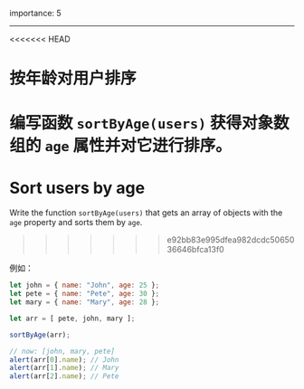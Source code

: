 importance: 5

---

<<<<<<< HEAD
# 按年龄对用户排序

编写函数 `sortByAge(users)` 获得对象数组的 `age` 属性并对它进行排序。
=======
# Sort users by age

Write the function `sortByAge(users)` that gets an array of objects with the `age` property and sorts them by `age`.
>>>>>>> e92bb83e995dfea982dcdc5065036646bfca13f0

例如：

```js no-beautify
let john = { name: "John", age: 25 };
let pete = { name: "Pete", age: 30 };
let mary = { name: "Mary", age: 28 };

let arr = [ pete, john, mary ];

sortByAge(arr);

// now: [john, mary, pete]
alert(arr[0].name); // John
alert(arr[1].name); // Mary
alert(arr[2].name); // Pete
```
